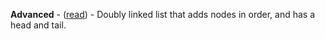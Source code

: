 <p><b>Advanced</b> - (<a href="https://medium.freecodecamp.org/doubly-linked-list-why-what-and-how-59aba937abcf">read</a>) -
Doubly linked list that adds nodes in order, and has a head and tail.</p>
